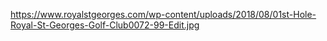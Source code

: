 https://www.royalstgeorges.com/wp-content/uploads/2018/08/01st-Hole-Royal-St-Georges-Golf-Club0072-99-Edit.jpg
